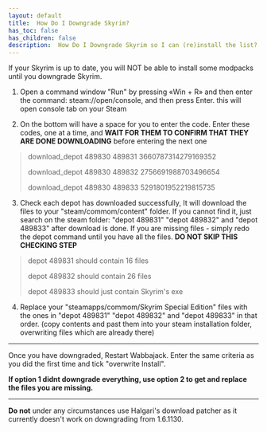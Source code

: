 ```yaml
---
layout: default
title:  How Do I Downgrade Skyrim?
has_toc: false
has_children: false
description:  How Do I Downgrade Skyrim so I can (re)install the list? 
---
```


If your Skyrim is up to date, you will NOT be able to install some modpacks until you downgrade Skyrim. 

<!-- 
### Option 1:

Using a 3rd party downgrading tool. 

Before doing this make sure to verify your files on steam
1. Open steam
2. Right click on Skyrim special edition and select properties
3. Go to local files tab
4. Click verify integrity game files.

Next we need to download a tool, configure it for your skyrim install location and run it.

1. Download file <https://www.nexusmods.com/skyrimspecialedition/mods/106403?tab=description>
2. Unzip to a folder - doesn't matter what its called. C:\Downgrade is a good idea.
3. IMPORTANT - If your Skyrim is not installed in c:\ program files(x86) you will have to edit the Downpatch.bat (right click> edit  (windows  11 Right click > more options> edit)) file to point at where Skyrim is installed.
4. Run the batch file. You may need to run as Administrator depending on if your steam libary is in a windows protected folder.

Note: Its normal to get some error's if you don't own the AE DLC (or its not installed) 

### Option 2:

If you dont trust a 3rd party tool, you can use steam itself to download a older version. however the drawbacks to doing this is its slow, and if a file fails you have to redownload the entire depot.-->

1. Open a command window "Run" by pressing «Win + R» and then enter the command: steam://open/console, and then press Enter.
this will open console tab on your Steam

2. On the bottom will have a space for you to enter the code. Enter these codes, one at a time, and **WAIT FOR THEM TO CONFIRM THAT THEY ARE DONE DOWNLOADING** before entering the next one
> download_depot 489830 489831 3660787314279169352
>
> download_depot 489830 489832 2756691988703496654
>
> download_depot 489830 489833 5291801952219815735

3. Check each depot has downloaded successfully, It will download the files to your "steam/commom/content" folder. If you cannot find it, just search on the steam folder: "depot 489831" "depot 489832" and "depot 489833" after download is done. If you are missing files - simply redo the depot command until you have all the files. **DO NOT SKIP THIS CHECKING STEP**
> depot 489831 should contain 16 files
>
> depot 489832 should contain 26 files
>
> depot 489833 should just contain Skyrim's exe


4. Replace your "steamapps/commom/Skyrim Special Edition" files with the ones in "depot 489831" "depot 489832" and "depot 489833" in that order. (copy contents and past them into your steam installation folder, overwriting files which are already there)


---

Once you have downgraded, Restart Wabbajack. Enter the same criteria as you did the first time and tick "overwrite Install".

**If option 1 didnt downgrade everything, use option 2 to get and replace the files you are missing.**

---

**Do not** under any circumstances use Halgari's download patcher as it currently doesn't work on downgrading from 1.6.1130.